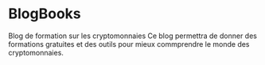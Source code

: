 # BlogBooks
Blog de formation sur les cryptomonnaies
Ce blog permettra de donner des formations gratuites et des outils pour mieux commprendre le monde des cryptomonnaies.
